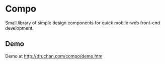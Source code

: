 # Compo

Small library of simple design components for quick mobile-web front-end development.

## Demo

Demo at http://druchan.com/compo/demo.htm

